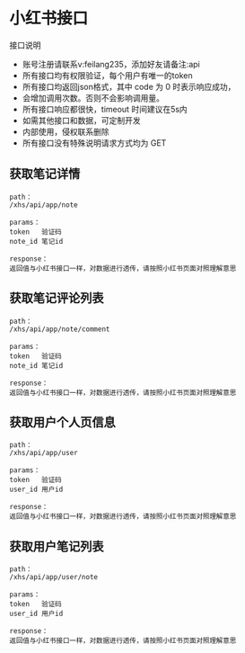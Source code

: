 
# 小红书接口

接口说明
* 账号注册请联系v:feilang235，添加好友请备注:api
* 所有接口均有权限验证，每个用户有唯一的token
* 所有接口均返回json格式，其中 code 为 0 时表示响应成功，
* 会增加调用次数。否则不会影响调用量。
* 所有接口响应都很快，timeout 时间建议在5s内
* 如需其他接口和数据，可定制开发
* 内部使用，侵权联系删除
* 所有接口没有特殊说明请求方式均为 GET


## 获取笔记详情
```
path：
/xhs/api/app/note

params：	
token	验证码   
note_id 笔记id

response：
返回值与小红书接口一样，对数据进行透传，请按照小红书页面对照理解意思
```

## 获取笔记评论列表
```
path：
/xhs/api/app/note/comment

params：
token	验证码
note_id 笔记id

response：
返回值与小红书接口一样，对数据进行透传，请按照小红书页面对照理解意思
```

## 获取用户个人页信息
```
path：
/xhs/api/app/user

params：
token	验证码
user_id 用户id

response：
返回值与小红书接口一样，对数据进行透传，请按照小红书页面对照理解意思
```

## 获取用户笔记列表
```
path：
/xhs/api/app/user/note

params：
token	验证码
user_id 用户id

response：
返回值与小红书接口一样，对数据进行透传，请按照小红书页面对照理解意思
```
